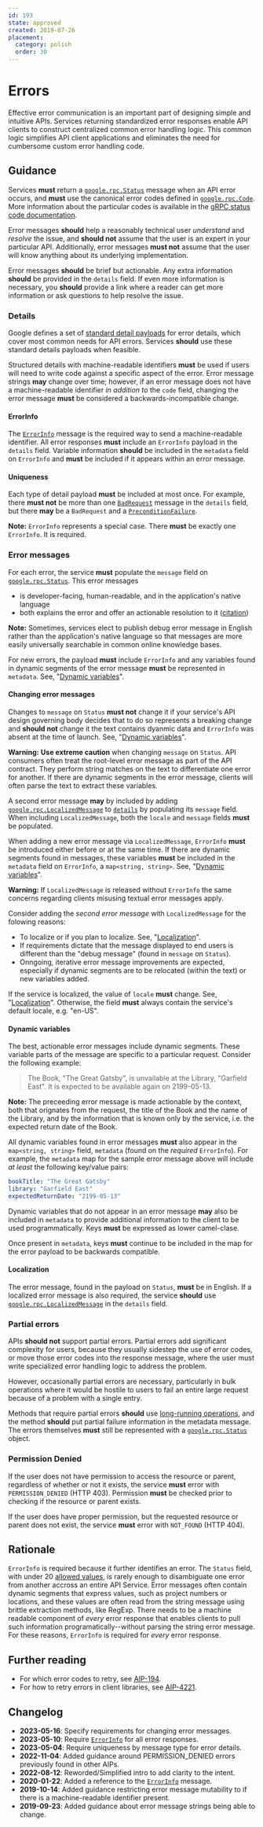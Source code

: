 ```yaml
---
id: 193
state: approved
created: 2019-07-26
placement:
  category: polish
  order: 30
---
```


# Errors

Effective error communication is an important part of designing simple and
intuitive APIs. Services returning standardized error responses enable API
clients to construct centralized common error handling logic. This common logic
simplifies API client applications and eliminates the need for cumbersome
custom error handling code.

## Guidance

Services **must** return a [`google.rpc.Status`][Status] message when an API
error occurs, and **must** use the canonical error codes defined in
[`google.rpc.Code`][Code]. More information about the particular codes is
available in the [gRPC status code documentation][].

Error messages **should** help a reasonably technical user _understand_ and
_resolve_ the issue, and **should not** assume that the user is an expert in
your particular API. Additionally, error messages **must not** assume that the
user will know anything about its underlying implementation.

Error messages **should** be brief but actionable. Any extra information
**should** be provided in the `details` field. If even more information is
necessary, you **should** provide a link where a reader can get more
information or ask questions to help resolve the issue.

### Details

Google defines a set of [standard detail payloads][details] for error details,
which cover most common needs for API errors. Services **should** use these
standard details payloads when feasible.

Structured details with machine-readable identifiers **must** be used if users
will need to write code against a specific aspect of the error. Error message
strings **may** change over time; however, if an error message does not have a
machine-readable identifier _in addition to_ the `code` field, changing the
error message **must** be considered a backwards-incompatible change.

#### ErrorInfo

The [`ErrorInfo`][ErrorInfo] message is the required way to send a
machine-readable identifier. All error responses **must** include an
`ErrorInfo` payload in the `details` field. Variable information
**should** be included in the `metadata` field on `ErrorInfo` and
**must** be included if it appears within an error message.

#### Uniqueness

Each type of detail payload **must** be included at most once. For
example, there **must not** be more than one [`BadRequest`][BadRequest]
message in the `details` field, but there **may** be a `BadRequest` and
a [`PreconditionFailure`][PreconditionFailure].

**Note:** `ErrorInfo` represents a special case. There **must** be exactly one
`ErrorInfo`. It is required.

### Error messages

For each error, the service **must** populate the `message` field on [`google.rpc.Status`][Status]. This error messages

- is developer-facing, human-readable, and in the application's
  native language
- both explains the error and offer an actionable resolution to it
  ([citation](https://cloud.google.com/apis/design/errors#error_model))

**Note:** Sometimes, services elect to publish debug error message in
English rather than the application's native language so that messages
are more easily universally searchable in common online knowledge bases.

For new errors, the payload **must** include `ErrorInfo` and any
variables found in dynamic segments of the error message **must** be
represented in `metadata`. See, "[Dynamic
variables](#dynamic-variables)".

#### Changing error messages

Changes to `message` on `Status` **must not** change it if your
service's API design governing body decides that to do so represents a
breaking change and **should not** change it the text contains dyanmic
data and `ErrorInfo` was absent at the time of launch. See, "[Dynamic
variables](#dynamic-variables)".

**Warning:** **Use extreme caution** when changing `message` on
`Status`. API consumers often treat the root-level error message as part
of the API contract. They perform string matches on the text to
differentiate one error for another. If there are dynamic segments in
the error message, clients will often parse the text to extract these
variables.

A second error message **may** by included by adding
[`google.rpc.LocalizedMessage`][LocalizedMessage] to
[`details`](#details) by populating its `message` field. When including
`LocalizedMessage`, both the `locale` and `message` fields **must** be
populated.

When adding a new error message via `LocalizedMessage`, `ErrorInfo`
**must** be introduced either before or at the same time. If there are
dynamic segments found in messages, these variables **must** be included
in the `metadata` field on `ErrorInfo`, a `map<string, string>`. See,
"[Dynamic variables](#dynamic-variables)".

**Warning:** If `LocalizedMessage` is released without `ErrorInfo`
the same concerns regarding clients misusing textual error messages
apply.

Consider adding the *second error message* with `LocalizedMessage` for
the folowing reasons:

- To localize or if you plan to localize. See,
  "[Localization](#localization)".
- If requirements dictate that the message displayed to end users is
  different than the "debug message" (found in `message` on `Status`).
- Onngoing, iterative error message improvements are expected,
  especially if dynamic segments are to be relocated (within the text)
  or new variables added.

If the service is localized, the value of `locale` **must**
change. See, "[Localization](#localization)". Otherwise, the field
**must** always contain the service's default locale, e.g. "en-US".

#### Dynamic variables

The best, actionable error messages include dynamic segments. These
variable parts of the message are specific to a particular request.
Consider the following example:

> The Book, "The Great Gatsby", is unvailable at the Library, "Garfield
> East". It is expected to be available again on 2199-05-13.

**Note:** The preceeding error message is made actionable by the
context, both that orignates from the request, the title of the Book and
the name of the Library, and by the information that is known only by
the service, i.e. the expected return date of the Book.

All dynamic variables found in error messages **must** also appear in
the `map<string, string>` field, `metadata` (found on the *required*
`ErrorInfo`).  For example, the `metadata` map for the sample error
message above will include *at least* the following key/value pairs:

```yaml
bookTitle: "The Great Gatsby"
library: "Garfield East"
expectedReturnDate: "2199-05-13"
```

Dynamic variables that do not appear in an error message **may** also be
included in `metadata` to provide additional information to the client
to be used programmatically. Keys **must** be expressed as lower
camel-clase.

Once present in `metadata`, keys **must** continue to be included in the
map for the error payload to be backwards compatible.

#### Localization

The error message, found in the payload on `Status`, **must** be in
English. If a localized error message is also required, the service
**should** use [`google.rpc.LocalizedMessage`][LocalizedMessage] in the
`details` field.

### Partial errors

APIs **should not** support partial errors. Partial errors add significant
complexity for users, because they usually sidestep the use of error codes, or
move those error codes into the response message, where the user must write
specialized error handling logic to address the problem.

However, occasionally partial errors are necessary, particularly in bulk
operations where it would be hostile to users to fail an entire large request
because of a problem with a single entry.

Methods that require partial errors **should** use [long-running operations][],
and the method **should** put partial failure information in the metadata
message. The errors themselves **must** still be represented with a
[`google.rpc.Status`][Status] object.

### Permission Denied

If the user does not have permission to access the resource or parent,
regardless of whether or not it exists, the service **must** error with
`PERMISSION_DENIED` (HTTP 403). Permission **must** be checked prior to checking
if the resource or parent exists.

If the user does have proper permission, but the requested resource or parent
does not exist, the service **must** error with `NOT_FOUND` (HTTP 404).

## Rationale

`ErrorInfo` is required because it further identifies an error. The
`Status` field, with under 20 [allowed values][Code], is rarely enough
to disambiguate one error from another accross an entire API Service.
Error messages often contain dynamic segments that express values, such
as project numbers or locations, and these values are often read from
the string message using brittle extraction methods, like RegExp. There
needs to be a machine readable component of *every* error response that
enables clients to pull such information programatically--without
parsing the string error message. For these reasons, `ErrorInfo` is
required for *every* error response.

## Further reading

- For which error codes to retry, see [AIP-194](https://aip.dev/194).
- For how to retry errors in client libraries, see
  [AIP-4221](https://aip.dev/client-libraries/4221).

## Changelog

- **2023-05-16**: Specify requirements for changing error messages.
- **2023-05-10**: Require [`ErrorInfo`][ErrorInfo] for all error
  responses.
- **2023-05-04**: Require uniqueness by message type for error details.
- **2022-11-04**: Added guidance around PERMISSION_DENIED errors previously
  found in other AIPs.
- **2022-08-12**: Reworded/Simplified intro to add clarity to the intent.
- **2020-01-22**: Added a reference to the [`ErrorInfo`][ErrorInfo] message.
- **2019-10-14**: Added guidance restricting error message mutability to if
  there is a machine-readable identifier present.
- **2019-09-23**: Added guidance about error message strings being able to
  change.

<!-- prettier-ignore-start -->
[aip-4221]: ../client-libraries/4221.md
[details]: https://github.com/googleapis/googleapis/blob/master/google/rpc/error_details.proto
[ErrorInfo]: https://github.com/googleapis/googleapis/blob/6f3fcc058ff29989f6d3a71557a44b5e81b897bd/google/rpc/error_details.proto#L27-L76
[PreconditionFailure]: https://github.com/googleapis/googleapis/blob/6f3fcc058ff29989f6d3a71557a44b5e81b897bd/google/rpc/error_details.proto#L139-L166
[BadRequest]: https://github.com/googleapis/googleapis/blob/477a59d764428136ba1d857a9633c0d231de6efa/google/rpc/error_details.proto#L168-L218
[LocalizedMessage]: https://github.com/googleapis/googleapis/blob/e9897ed945336e2dc967b439ac7b4be6d2c62640/google/rpc/error_details.proto#L275-L285
[grpc status code documentation]: https://github.com/grpc/grpc/blob/master/doc/statuscodes.md
[Code]: https://github.com/googleapis/googleapis/blob/master/google/rpc/code.proto
[Status]: https://github.com/googleapis/googleapis/blob/master/google/rpc/status.proto
[long-running operations]: ./0151.md
<!-- prettier-ignore-end -->

